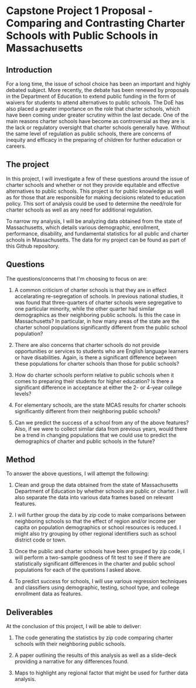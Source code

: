 
# Capstone Project 1 Proposal - Comparing and Contrasting Charter Schools with Public Schools in Massachusetts

## Introduction

For a long time, the issue of school choice has been an important and highly debated subject. More recently, the debate has been renewed by proposals in the Department of Education to extend public funding in the form of waivers for students to attend alternatives to public schools. The DoE has also placed a greater importance on the role that charter schools, which have been coming under greater scrutiny within the last decade. One of the main reasons charter schools have become as controversial as they are is the lack or regulatory oversight that charter schools generally have. Without the same level of regulation as public schools, there are concerns of inequity and efficacy in the preparing of children for further education or careers.

## The project

In this project, I will investigate a few of these questions around the issue of charter schools and whether or not they provide equitable and effective alternatives to public schools. This project is for public knowledge as well as for those that are responsible for making decisions related to education policy. This sort of analysis could be used to determine the need/role for charter schools as well as any need for additional regulation.

To narrow my analysis, I will be analyzing data obtained from the state of Massachusetts, which details various demographic, enrollment, performance, disability, and fundamental statistics for all public and charter schools in Massachusetts. The data for my project can be found as part of this Github repository.

## Questions

The questions/concerns that I'm choosing to focus on are:

1. A common criticism of charter schools is that they are in effect accelarating re-segregation of schools. In previous national studies, it was found that three-quarters of charter schools were segregative to one particular minority, while the other quarter had similar demographics as their neighboring public schools. Is this the case in Massachusetts? In particular, in how many areas of the state are the charter school populations significantly different from the public school population?

2. There are also concerns that charter schools do not provide opportunities or services to students who are English language learners or have disabilities. Again, is there a significant difference between these populations for charter schools than those for public schools?

3. How do charter schools perform relative to public schools when it comes to preparing their students for higher education? Is there a significant difference in acceptance at either the 2- or 4-year college levels?

4. For elementary schools, are the state MCAS results for charter schools significantly different from their neighboring public schools?

5. Can we predict the success of a school from any of the above features? Also, if we were to collect similar data from previous years, would there be a trend in changing populations that we could use to predict the demographics of charter and public schools in the future?

## Method

To answer the above questions, I will attempt the following:

1. Clean and group the data obtained from the state of Massachusetts Department of Education by whether schools are public or charter. I will also separate the data into various data frames based on relevant features.

2. I will further group the data by zip code to make comparisons between neighboring schools so that the effect of region and/or income per capita on population demographics or school resources is reduced. I might also try grouping by other regional identifiers such as school district code or town.

3. Once the public and charter schools have been grouped by zip code, I will perform a two-sample goodness of fit test to see if there are statistically significant differences in the charter and public school populations for each of the questions I asked above.

4. To predict success for schools, I will use various regression techniques and classifiers using demographic, testing, school type, and college enrollment data as features.

## Deliverables

At the conclusion of this project, I will be able to deliver:

1. The code generating the statistics by zip code comparing charter schools with their neighboring public schools.

2. A paper outlining the results of this analysis as well as a slide-deck providing a narrative for any differences found.

3. Maps to highlight any regional factor that might be used for further data analysis.
